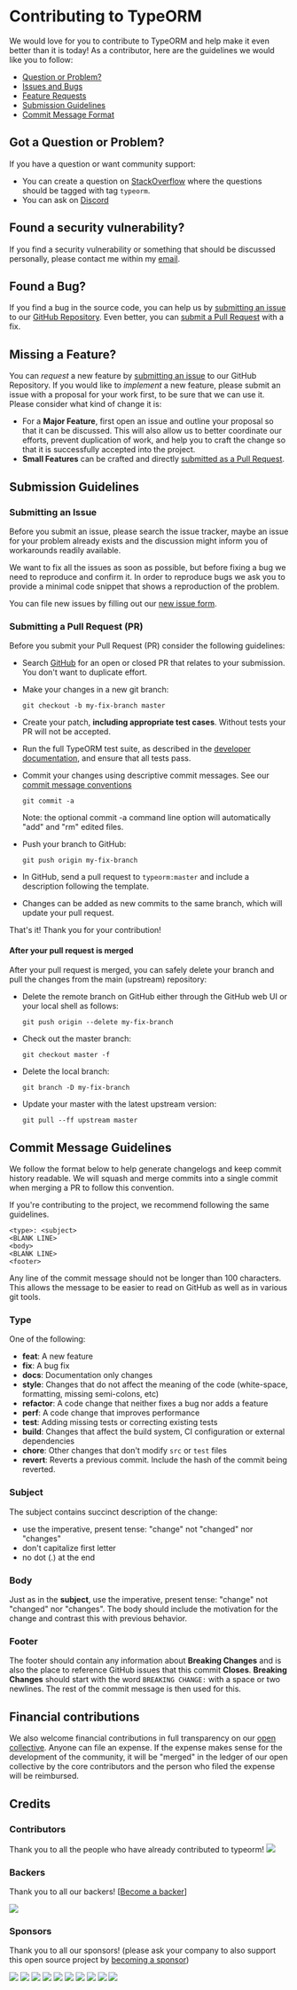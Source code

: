 # Contributing to TypeORM

We would love for you to contribute to TypeORM and help make it even better than it is today!
As a contributor, here are the guidelines we would like you to follow:

 - [Question or Problem?](#question)
 - [Issues and Bugs](#issue)
 - [Feature Requests](#feature)
 - [Submission Guidelines](#submit)
 - [Commit Message Format](#commit)

## <a name="question"></a> Got a Question or Problem?

If you have a question or want community support:

* You can create a question on [StackOverflow](https://stackoverflow.com/questions/tagged/typeorm) where the questions should be tagged with tag `typeorm`.
* You can ask on [Discord](https://discord.gg/cC9hkmUgNa)

## <a name="issue"></a> Found a security vulnerability?

If you find a security vulnerability or something that should be discussed personally,
please contact me within my [email](https://github.com/typeorm/typeorm/blob/master/package.json#L10).

## <a name="issue"></a> Found a Bug?

If you find a bug in the source code, you can help us by [submitting an issue](#submit-issue) to our
[GitHub Repository](https://github.com/typeorm/typeorm).
Even better, you can [submit a Pull Request](#submit-pr) with a fix.

## <a name="feature"></a> Missing a Feature?

You can *request* a new feature by [submitting an issue](#submit-issue) to our GitHub
Repository. If you would like to *implement* a new feature, please submit an issue with
a proposal for your work first, to be sure that we can use it.
Please consider what kind of change it is:

* For a **Major Feature**, first open an issue and outline your proposal so that it can be
discussed. This will also allow us to better coordinate our efforts, prevent duplication of work,
and help you to craft the change so that it is successfully accepted into the project.
* **Small Features** can be crafted and directly [submitted as a Pull Request](#submit-pr).

## <a name="submit"></a> Submission Guidelines

### <a name="submit-issue"></a> Submitting an Issue

Before you submit an issue, please search the issue tracker,
maybe an issue for your problem already exists and the discussion might inform you of workarounds readily available.

We want to fix all the issues as soon as possible, but before fixing a bug we need to reproduce and confirm it.
 In order to reproduce bugs we ask you to provide a minimal code snippet that shows a reproduction of the problem.

You can file new issues by filling out our [new issue form](https://github.com/typeorm/typeorm/issues/new).

### <a name="submit-pr"></a> Submitting a Pull Request (PR)
Before you submit your Pull Request (PR) consider the following guidelines:

* Search [GitHub](https://github.com/typeorm/typeorm/pulls) for an open or closed PR
  that relates to your submission. You don't want to duplicate effort.
* Make your changes in a new git branch:

     ```shell
     git checkout -b my-fix-branch master
     ```

* Create your patch, **including appropriate test cases**. Without tests your PR will not be accepted.
* Run the full TypeORM test suite, as described in the [developer documentation](DEVELOPER.md), and ensure that all tests pass.
* Commit your changes using descriptive commit messages. See our [commit message conventions](#commit)

     ```shell
     git commit -a
     ```
    Note: the optional commit -a command line option will automatically "add" and "rm" edited files.

* Push your branch to GitHub:

    ```shell
    git push origin my-fix-branch
    ```

* In GitHub, send a pull request to `typeorm:master` and include a description following the template.
* Changes can be added as new commits to the same branch, which will update your pull request.

That's it! Thank you for your contribution!

#### After your pull request is merged

After your pull request is merged, you can safely delete your branch and pull the changes
from the main (upstream) repository:

* Delete the remote branch on GitHub either through the GitHub web UI or your local shell as follows:

    ```shell
    git push origin --delete my-fix-branch
    ```

* Check out the master branch:

    ```shell
    git checkout master -f
    ```

* Delete the local branch:

    ```shell
    git branch -D my-fix-branch
    ```

* Update your master with the latest upstream version:

    ```shell
    git pull --ff upstream master
    ```


## <a name="commit"></a> Commit Message Guidelines

We follow the format below to help generate changelogs and keep commit history readable.
We will squash and merge commits into a single commit when merging a PR to follow this convention.

If you're contributing to the project, we recommend following the same guidelines.

```
<type>: <subject>
<BLANK LINE>
<body>
<BLANK LINE>
<footer>
```

Any line of the commit message should not be longer than 100 characters. This allows the message
to be easier to read on GitHub as well as in various git tools.

### Type

One of the following:

* **feat**: A new feature
* **fix**: A bug fix
* **docs**: Documentation only changes
* **style**: Changes that do not affect the meaning of the code (white-space, formatting, missing semi-colons, etc)
* **refactor**: A code change that neither fixes a bug nor adds a feature
* **perf**: A code change that improves performance
* **test**: Adding missing tests or correcting existing tests
* **build**: Changes that affect the build system, CI configuration or external dependencies
* **chore**: Other changes that don't modify `src` or `test` files
* **revert**: Reverts a previous commit. Include the hash of the commit being reverted.

### Subject

The subject contains succinct description of the change:

* use the imperative, present tense: "change" not "changed" nor "changes"
* don't capitalize first letter
* no dot (.) at the end

### Body

Just as in the **subject**, use the imperative, present tense: "change" not "changed" nor "changes".
The body should include the motivation for the change and contrast this with previous behavior.

### Footer

The footer should contain any information about **Breaking Changes** and is also the place to
reference GitHub issues that this commit **Closes**.
**Breaking Changes** should start with the word `BREAKING CHANGE:` with a space or two newlines.
The rest of the commit message is then used for this.

## Financial contributions

We also welcome financial contributions in full transparency on our [open collective](https://opencollective.com/typeorm).
Anyone can file an expense. If the expense makes sense for the development of the community, it will be "merged" in the ledger of our open collective by the core contributors and the person who filed the expense will be reimbursed.


## Credits


### Contributors

Thank you to all the people who have already contributed to typeorm!
<a href="../../graphs/contributors"><img src="https://opencollective.com/typeorm/contributors.svg?width=890" /></a>


### Backers

Thank you to all our backers! [[Become a backer](https://opencollective.com/typeorm#backer)]

<a href="https://opencollective.com/typeorm#backers" target="_blank"><img src="https://opencollective.com/typeorm/backers.svg?width=890"></a>


### Sponsors

Thank you to all our sponsors! (please ask your company to also support this open source project by [becoming a sponsor](https://opencollective.com/typeorm#sponsor))

<a href="https://opencollective.com/typeorm/sponsor/0/website" target="_blank"><img src="https://opencollective.com/typeorm/sponsor/0/avatar.svg"></a>
<a href="https://opencollective.com/typeorm/sponsor/1/website" target="_blank"><img src="https://opencollective.com/typeorm/sponsor/1/avatar.svg"></a>
<a href="https://opencollective.com/typeorm/sponsor/2/website" target="_blank"><img src="https://opencollective.com/typeorm/sponsor/2/avatar.svg"></a>
<a href="https://opencollective.com/typeorm/sponsor/3/website" target="_blank"><img src="https://opencollective.com/typeorm/sponsor/3/avatar.svg"></a>
<a href="https://opencollective.com/typeorm/sponsor/4/website" target="_blank"><img src="https://opencollective.com/typeorm/sponsor/4/avatar.svg"></a>
<a href="https://opencollective.com/typeorm/sponsor/5/website" target="_blank"><img src="https://opencollective.com/typeorm/sponsor/5/avatar.svg"></a>
<a href="https://opencollective.com/typeorm/sponsor/6/website" target="_blank"><img src="https://opencollective.com/typeorm/sponsor/6/avatar.svg"></a>
<a href="https://opencollective.com/typeorm/sponsor/7/website" target="_blank"><img src="https://opencollective.com/typeorm/sponsor/7/avatar.svg"></a>
<a href="https://opencollective.com/typeorm/sponsor/8/website" target="_blank"><img src="https://opencollective.com/typeorm/sponsor/8/avatar.svg"></a>
<a href="https://opencollective.com/typeorm/sponsor/9/website" target="_blank"><img src="https://opencollective.com/typeorm/sponsor/9/avatar.svg"></a>
